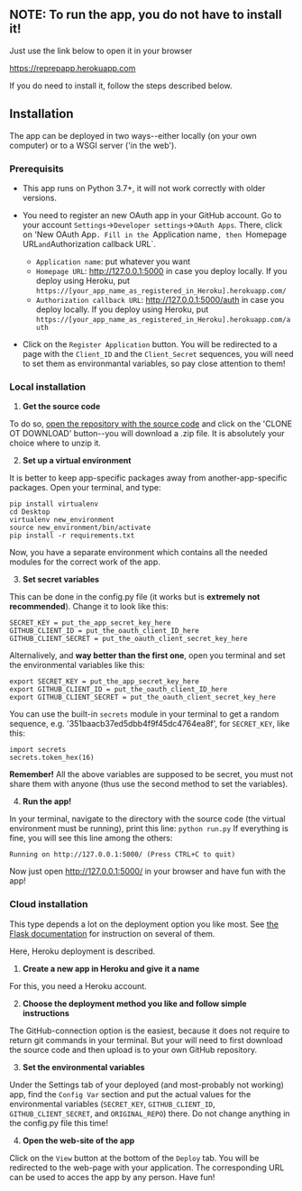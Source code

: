 ## NOTE: To run the app, you do not have to install it!
Just use the link below to open it in your browser

https://reprepapp.herokuapp.com

If you do need to install it, follow the steps described below.

## Installation
The app can be deployed in two ways--either locally (on your own computer) or to a WSGI server ('in the web').

### Prerequisits
- This app runs on Python 3.7+, it will not work correctly with older versions.
- You need to register an new OAuth app in your GitHub account. Go to your account `Settings`->`Developer settings`->`OAuth Apps`. There, click on 'New OAuth App`.
Fill in the `Application name`, then `Homepage URL` and `Authorization callback URL`.

  - `Application name`: put whatever you want
  - `Homepage URL`: http://127.0.0.1:5000 in case you deploy locally. If you deploy using Heroku, put `https://[your_app_name_as_registered_in_Heroku].herokuapp.com/`
  - `Authorization callback URL`: http://127.0.0.1:5000/auth in case you deploy locally. If you deploy using Heroku, put `https://[your_app_name_as_registered_in_Heroku].herokuapp.com/auth`
- Click on the `Register Application` button. You will be redirected to a page with the `Client_ID` and the `Client_Secret` sequences, you will need to set them as environmantal variables, so pay close attention to them!
### Local installation
1. **Get the source code**

To do so, [open the repository with the source code](https://github.com/AndriiPernatii/repository_replicator) and click on the 'CLONE OT DOWNLOAD' button--you will download a .zip file. It is absolutely your choice where to unzip it.

2. **Set up a virtual environment**

It is better to keep app-specific packages away from another-app-specific packages. Open your terminal, and type:
```
pip install virtualenv
cd Desktop
virtualenv new_environment
source new_environment/bin/activate
pip install -r requirements.txt
```
Now, you have a separate environment which contains all the needed modules for the correct work of the app.

3. **Set secret variables**

This can be done in the config.py file (it works but is **extremely not recommended**). Change it to look like this:
```
SECRET_KEY = put_the_app_secret_key_here
GITHUB_CLIENT_ID = put_the_oauth_client_ID_here
GITHUB_CLIENT_SECRET = put_the_oauth_client_secret_key_here
```
Alternalively, and **way better than the first one**, open you terminal and set the environmental variables like this:
```
export SECRET_KEY = put_the_app_secret_key_here
export GITHUB_CLIENT_ID = put_the_oauth_client_ID_here
export GITHUB_CLIENT_SECRET = put_the_oauth_client_secret_key_here
```
You can use the built-in `secrets` module in your terminal to get a random sequence, e.g. '351baacb37ed5dbb4f9f45dc4764ea8f',  for `SECRET_KEY`, like this:
```
import secrets
secrets.token_hex(16)
```
**Remember!** All the above variables are supposed to be secret, you must not share them with anyone (thus use the second method to set the variables).

4. **Run the app!**

In your terminal, navigate to the directory with the source code (the virtual environment must be running), print this line:
```python run.py```
If everything is fine, you will see this line among the others:

```Running on http://127.0.0.1:5000/ (Press CTRL+C to quit)```


Now just open http://127.0.0.1:5000/ in your browser and have fun with the app!

### Cloud installation
This type depends a lot on the deployment option you like most. See [the Flask documentation](https://flask.palletsprojects.com/en/1.1.x/deploying/) for instruction on several of them.

Here, Heroku deployment is described.
1. **Create a new app in Heroku and give it a name**

For this, you need a Heroku account.

2. **Choose the deployment method you like and follow simple instructions**

The GitHub-connection option is the easiest, because it does not require to return git commands in your terminal. But your will need to first download the source code and then upload is to your own GitHub repository.

3. **Set the environmental variables**

Under the Settings tab of your deployed (and most-probably not working) app, find the `Config Var` section and put the actual values for the environmental variables (`SECRET_KEY`, `GITHUB_CLIENT_ID`, `GITHUB_CLIENT_SECRET`, and `ORIGINAL_REPO`) there. Do not change anything in the config.py file this time!

4. **Open the web-site of the app**

Click on the `View` button at the bottom of the `Deploy` tab. You will be redirected to the web-page with your application. The corresponding URL can be used to acces the app by any person. Have fun!





